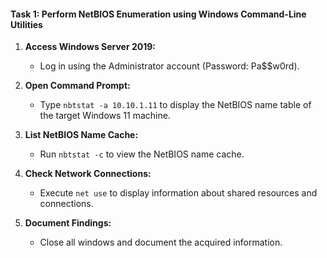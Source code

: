 #### Task 1: Perform NetBIOS Enumeration using Windows Command-Line Utilities

1. **Access Windows Server 2019:**
   - Log in using the Administrator account (Password: Pa$$w0rd).

2. **Open Command Prompt:**
   - Type `nbtstat -a 10.10.1.11` to display the NetBIOS name table of the target Windows 11 machine.

3. **List NetBIOS Name Cache:**
   - Run `nbtstat -c` to view the NetBIOS name cache.

4. **Check Network Connections:**
   - Execute `net use` to display information about shared resources and connections.

5. **Document Findings:**
   - Close all windows and document the acquired information.
